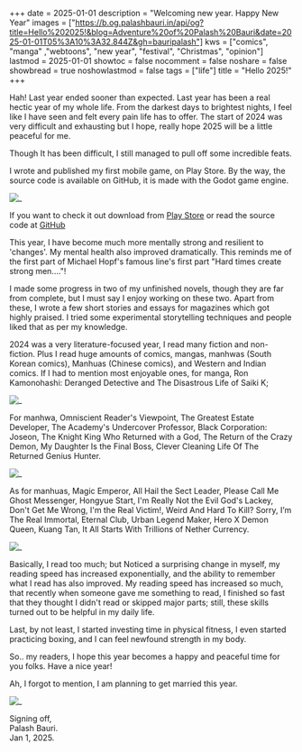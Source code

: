 +++
date = 2025-01-01
description = "Welcoming new year. Happy New Year"
images = ["https://b.og.palashbauri.in/api/og?title=Hello%202025!&blog=Adventure%20of%20Palash%20Bauri&date=2025-01-01T05%3A10%3A32.844Z&gh=bauripalash"]
kws = ["comics", "manga" ,"webtoons", "new year", "festival", "Christmas", "opinion"]
lastmod = 2025-01-01
showtoc = false
nocomment = false
noshare = false
showbread = true
noshowlastmod = false
tags = ["life"]
title = "Hello 2025!"
+++

Hah! Last year ended sooner than expected. Last year has been a real hectic year of my whole life.  From the darkest days to brightest nights, I feel like I have seen and felt every pain life has to offer. The start of 2024 was very difficult and exhausting but I hope, really hope 2025 will be a little peaceful for me.

Though It has been difficult, I still managed to pull off some incredible feats.

I wrote and published my first mobile game, on Play Store. By the way, the source code is available on GitHub, it is made with the Godot game engine.

![_](https://i.ibb.co/n69LLVm/Screenshot-20241231-122819-Firefox-Beta.jpg)

If you want to check it out download from [Play Store](https://play.google.com/store/apps/details?id=in.palashbauri.jumpvolly) or read the source code at [GitHub](https://github.com/bauripalash/jumpvolly)

This year, I have become much more mentally strong and resilient to 'changes'. My mental health also improved dramatically. This reminds me of the first part of Michael Hopf's famous line's first part "Hard times create strong men...."!

I made some progress in two of my unfinished novels, though they are far from complete, but I must say I enjoy working on these two. Apart from these, I wrote a few short stories and essays for magazines which got highly praised. I tried some experimental storytelling techniques and people liked that as per my knowledge. 

2024 was a very literature-focused year, I read many fiction and non-fiction. Plus I read huge amounts of comics, mangas, manhwas (South Korean comics), Manhuas (Chinese comics), and Western and Indian comics. If I had to mention most enjoyable ones, for manga, Ron Kamonohashi: Deranged Detective and The Disastrous Life of Saiki K; 

![_](https://media1.tenor.com/m/zcd-cOHZlHUAAAAd/ronka.gif)

For manhwa, Omniscient Reader's Viewpoint, The Greatest Estate Developer, The Academy's Undercover Professor, Black Corporation: Joseon, The Knight King Who Returned with a God, The Return of the Crazy Demon, My Daughter Is the Final Boss, Clever Cleaning Life Of The Returned Genius Hunter.


![_](https://media1.tenor.com/m/yNJfDJoKBg4AAAAd/orv-anime-orv-manhwa.gif)

As for manhuas, Magic Emperor, All Hail the Sect Leader, Please Call Me Ghost Messenger, Hongyue Start, I'm Really Not the Evil God's Lackey, Don't Get Me Wrong, I'm the Real Victim!, Weird And Hard To Kill? Sorry, I’m The Real Immortal, Eternal Club, Urban Legend Maker, Hero X Demon Queen, Kuang Tan, It All Starts With Trillions of Nether Currency.

![_](https://media1.tenor.com/m/agHoSXAw6sAAAAAd/manhua.gif)


Basically, I read too much; but Noticed a surprising change in myself, my reading speed has increased exponentially, and the ability to remember what I read has also improved. My reading speed has increased so much, that recently when someone gave me something to read, I finished so fast that they thought I didn't read or skipped major parts; still, these skills turned out to be helpful in my daily life.

Last, by not least, I started investing time in physical fitness, I even started practicing boxing, and I can feel newfound strength in my body.

So.. my readers, I hope this year becomes a happy and peaceful time for you folks. Have a nice year!

Ah, I forgot to mention, I am planning to get married this year.

![_](https://media.tenor.com/bkA2JqxxfGwAAAAi/mlbb-jjk-jjk-mlbb.gif)

Signing off,  
Palash Bauri.  
Jan 1, 2025. 





